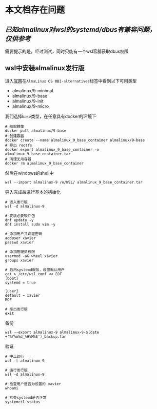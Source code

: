 
# 本文档存在问题
## *已知almalinux对wsl的systemd/dbus有兼容问题，仅供参考*
需要提示的是，经过测试，同时只能有一个wsl容器获取dbus权限

## wsl中安装almalinux发行版

进入[官网](https://almalinux.org/get-almalinux/)在`AlmaLinux OS UBI-alternatives`标签中看到以下可用类型

- almalinux/9-minimal
- almalinux/9-base
- almalinux/9-init
- almalinux/9-micro

我们选择`base`类型，在任意具有docker的环境下

```shell
# 拉取镜像
docker pull almalinux/9-base
# 创建容器
docker create --name almalinux_9_base_container almalinux/9-base
# 导出 rootfs
docker export almalinux_9_base_container -o almalinux_9_base_container.tar
# 清理无用容器
docker rm almalinux_9_base_container
```

然后在windows的shell中

```shell
wsl --import almalinux-9 /e/WSL/ almalinux_9_base_container.tar
```

导入完成后进行基本的初始化

```shell
# 进入发行版
wsl -d almalinux-9

# 安装必要软件包
dnf update -y
dnf install sudo vim -y

# 添加用户并设置密码
adduser xavier
passwd xavier

# 添加管理员权限
usermod -aG wheel xavier
groups xavier

# 启用systemd服务，设置默认用户
cat > /etc/wsl.conf << EOF
[boot]
systemd = true

[user]
default = xavier
EOF

# 推出发行版
exit
```

备份
```shell
wsl --export almalinux-9 almalinux-9-$(date +'%Y%m%d_%H%M%S')_backup.tar
```

验证

```shell
# 中止运行
wsl -t almalinux-9

# 运行发行版
wsl -d almalinux-9

# 检查用户是否为设置的 xavier
whoami

# 检查systemd是否正常
systemctl status
```
